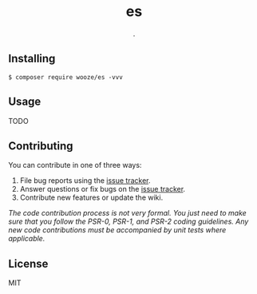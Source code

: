 <h1 align="center"> es </h1>

<p align="center"> .</p>


## Installing

```shell
$ composer require wooze/es -vvv
```

## Usage

TODO

## Contributing

You can contribute in one of three ways:

1. File bug reports using the [issue tracker](https://github.com/wooze/es/issues).
2. Answer questions or fix bugs on the [issue tracker](https://github.com/wooze/es/issues).
3. Contribute new features or update the wiki.

_The code contribution process is not very formal. You just need to make sure that you follow the PSR-0, PSR-1, and PSR-2 coding guidelines. Any new code contributions must be accompanied by unit tests where applicable._

## License

MIT